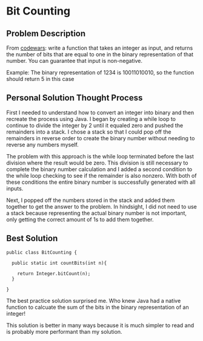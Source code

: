 # Bit Counting

## Problem Description

From [codewars](https://www.codewars.com/): write a function that takes an integer as input, and returns the number of bits that are equal to one in the binary representation of that number. You can guarantee that input is non-negative.

Example: The binary representation of 1234 is 10011010010, so the function should return 5 in this case


## Personal Solution Thought Process

First I needed to understand how to convert an integer into binary and then recreate the process using Java. I began by creating a while loop to continue to divide the integer by 2 until it equaled zero and pushed the remainders into a stack. I chose a stack so that I could pop off the remainders in reverse order to create the binary number without needing to reverse any numbers myself. 

The problem with this approach is the while loop terminated before the last division where the result would be zero. This division is still necessary to complete the binary number calculation and I added a second condition to the while loop checking to see if the remainder is also nonzero. With both of these conditions the entire binary number is successfully generated with all inputs. 

Next, I popped off the numbers stored in the stack and added them together to get the answer to the problem. In hindsight, I did not need to use a stack because representing the actual binary number is not important, only getting the correct amount of 1s to add them together. 


## Best Solution

```
public class BitCounting {

  public static int countBits(int n){
    
    return Integer.bitCount(n);
  }
  
}
```

The best practice solution surprised me. Who knew Java had a native function to calcuate the sum of the bits in the binary representation of an integer! 

This solution is better in many ways because it is much simpler to read and is probably more performant than my solution. 